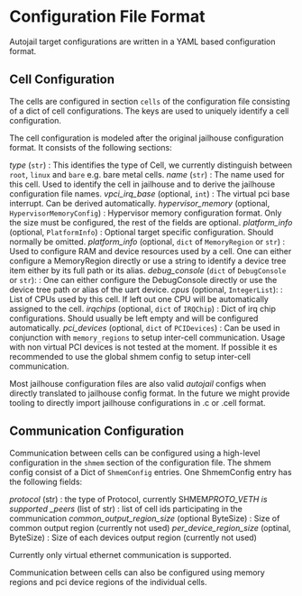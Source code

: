 # Configuration File Format

Autojail target configurations are written in a YAML based configuration format.

## Cell Configuration

The cells are configured in section `cells` of the configuration file consisting of
a dict of cell configurations. The keys are used to uniquely identify a cell configuration.

The cell configuration is modeled after the original jailhouse configuration format.
It consists of the following sections:

_type_ (`str`)
: This identifies the type of Cell, we currently distinguish between `root`, `linux` and `bare` e.g. bare metal cells.
_name_ (`str`)
: The name used for this cell. Used to identify the cell in jailhouse and to derive the jailhouse configuration file names.
_vpci_irq_base_ (optional, `int`)
: The virtual pci base interrupt. Can be derived automatically.
_hypervisor_memory_ (optional, `HypervisorMemoryConfig`)
: Hypervisor memory configuration format. Only the size must be configured, the rest of the fields are optional.
_platform_info_ (optional, `PlatformInfo`)
: Optional target specific configuration. Should normally be omitted.
_platform_info_ (optional, `dict` of `MemoryRegion` or `str`)
: Used to configure RAM and device resources used by a cell.
One can either configure a MemoryRegion directly or use a string to identify a device tree
item either by its full path or its alias.
_debug_console_ (`dict` of `DebugConsole` or `str`):
: One can either configure the DebugConsole directly or use the device tree path or alias of the uart device.
_cpus_ (optional, `IntegerList`):
: List of CPUs used by this cell. If left out one CPU will be automatically assigned to the cell.
_irqchips_ (optional, `dict` of `IRQChip`)
: Dict of irq chip configurations. Should usually be left empty and will be configured automatically.
_pci_devices_ (optional, `dict` of `PCIDevices`)
: Can be used in conjunction with `memory_regions` to setup inter-cell communication. Usage with non virtual PCI devices is not tested at the moment.
If possible it es recommended to use the global shmem config to setup inter-cell communication.

Most jailhouse configuration files are also valid _autojail_ configs when directly translated
to jailhouse config format. In the future we might provide tooling to directly import
jailhouse configurations in .c or .cell format.

## Communication Configuration

Communication between cells can be configured using a high-level configuration in the `shmem`
section of the configuration file. The shmem config consist of a Dict of `ShmemConfig`
entries. One ShmemConfig entry has the following fields:

_protocol_ (str)
: the type of Protocol, currently SHMEM*PROTO_VETH is supported
\_peers* (list of str)
: list of cell ids participating in the communication
_common_output_region_size_ (optional ByteSize)
: Size of common output region (currently not used)
_per_device_region_size_ (optinal, ByteSize)
: Size of each devices output region (currently not used)

Currently only virtual ethernet communication is supported.

Communication between cells can also be configured using memory regions and pci device regions
of the individual cells.
